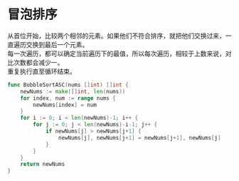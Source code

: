 # 冒泡排序

从首位开始，比较两个相邻的元素。如果他们不符合排序，就把他们交换过来，一直遍历交换到最后一个元素。  
每一次遍历，都可以确定当前遍历下的最值，所以每次遍历，相较于上数来说，对比次数都会减少一。  
重复执行直至循环结束。  

```go title="https://github.com/czasg/strualgo/blob/main/algo/sort/bubble.go"
func BubbleSortASC(nums []int) []int {
    newNums := make([]int, len(nums))
    for index, num := range nums {
        newNums[index] = num
    }
    for i := 0; i < len(newNums)-1; i++ {
        for j := 0; j < len(newNums)-i-1; j++ {
            if newNums[j] > newNums[j+1] {
                newNums[j], newNums[j+1] = newNums[j+1], newNums[j]
            }
        }
    }
    return newNums
}
```
